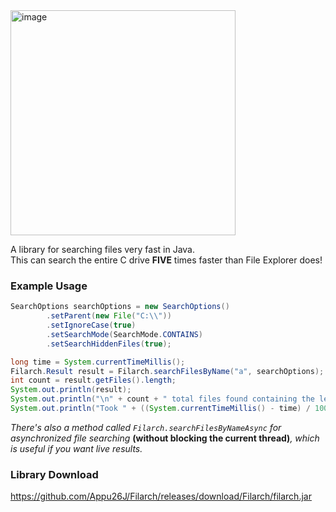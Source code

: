 <img width="360" alt="image" src="https://github.com/Appu26J/Filarch/assets/128838345/b6c8ff37-fb4d-4d6d-8172-448cd448dfd0">

A library for searching files very fast in Java.  
This can search the entire C drive **FIVE** times faster than File Explorer does!

### Example Usage
```java
SearchOptions searchOptions = new SearchOptions()
        .setParent(new File("C:\\"))
        .setIgnoreCase(true)
        .setSearchMode(SearchMode.CONTAINS)
        .setSearchHiddenFiles(true);

long time = System.currentTimeMillis();
Filarch.Result result = Filarch.searchFilesByName("a", searchOptions);
int count = result.getFiles().length;
System.out.println(result);
System.out.println("\n" + count + " total files found containing the letter a");
System.out.println("Took " + ((System.currentTimeMillis() - time) / 1000) + "s");
```

*There's also a method called ```Filarch.searchFilesByNameAsync``` for asynchronized file searching* **(without blocking the current thread)***, which is useful if you want live results.*

### Library Download
https://github.com/Appu26J/Filarch/releases/download/Filarch/filarch.jar
